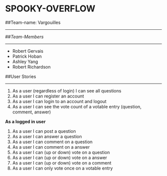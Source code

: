 # SPOOKY-OVERFLOW

##Team-name: Vargouilles
******

##_Team-Members_
******
* Robert Gervais
* Patrick Hoban
* Ashley Yang
* Robert Richardson



##User Stories
******
1. As a user (regardless of login) I can see all questions
2. As a user I can register an account
3. As a user I can login to an account and logout
4. As a user I can see the vote count of a votable entry (question, comment, answer)

**As a logged in user**

1. As a user I can post a question
2. As a user I can answer a question
3. As a user I can comment on a question
4. As a user I can comment on a answer
5. As a user I can (up or down) vote on a question
6. As a user I can (up or down) vote on a answer
7. As a user I can (up or down) vote on a comment
8. As a user I can only vote once on a votable entry



